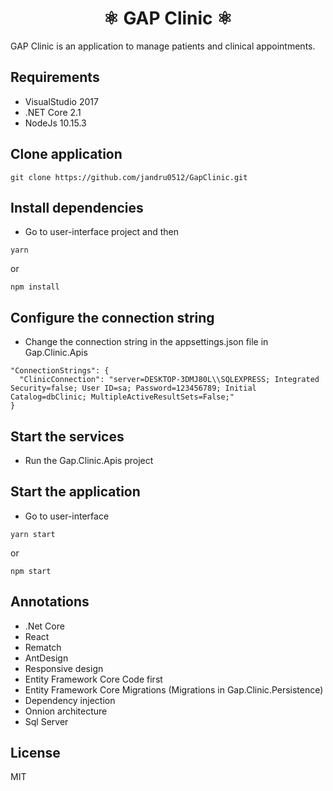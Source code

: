 <h1 align="center">⚛ GAP Clinic ⚛ </h1>
GAP Clinic is an application to manage patients and clinical appointments.

## Requirements
* VisualStudio 2017
* .NET Core 2.1
* NodeJs 10.15.3

## Clone application

```
git clone https://github.com/jandru0512/GapClinic.git
```
## Install dependencies
* Go to user-interface project and then

```
yarn
```
or
```
npm install
```

## Configure the connection string
* Change the connection string in the appsettings.json file in Gap.Clinic.Apis

```
"ConnectionStrings": {
  "ClinicConnection": "server=DESKTOP-3DMJ80L\\SQLEXPRESS; Integrated Security=false; User ID=sa; Password=123456789; Initial Catalog=dbClinic; MultipleActiveResultSets=False;"
}
```

## Start the services
* Run the Gap.Clinic.Apis project

## Start the application
* Go to user-interface

```
yarn start
```
or
```
npm start
```
## Annotations
* .Net Core
* React
* Rematch
* AntDesign
* Responsive design
* Entity Framework Core Code first 
* Entity Framework Core Migrations (Migrations in Gap.Clinic.Persistence)
* Dependency injection
* Onnion architecture
* Sql Server

## License
MIT
